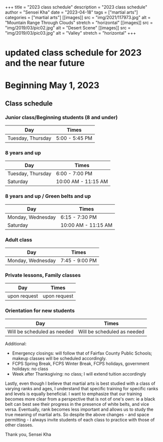 +++
title = "2023 class schedule"
description = "2023 class schedule"
author = "Sensei Kha"
date = "2023-04-18"
tags = ["martial arts"]
categories = ["martial arts"]
[[images]]
  src = "img/2021/117973.jpg"
  alt = "Mountain Range Through Clouds"
  stretch = "horizontal"
[[images]]
  src = "img/2019/03/pic02.jpg"
  alt = "Desert Scene"
[[images]]
  src = "img/2019/03/pic03.jpg"
  alt = "Valley"
  stretch = "horizontal"
+++


# updated class schedule for 2023 and the near future

# Beginning May 1, 2023


## Class schedule

### Junior class/Beginning students (8 and under)

   Day | Times
--------|------
Tuesday, Thursday | 5:00 - 5:45 PM

### 8 years and up
   Day | Times
--------|------
Tuesday, Thursday | 6:00 - 7:00 PM
Saturday | 10:00 AM - 11:15 AM

### 8 years and up / Green belts and up
  Day | Times
--------|------
Monday, Wednesday | 6:15 - 7:30 PM
Saturday | 10:00 AM - 11:15 AM

### Adult class
  Day | Times
--------|------
Monday, Wednesday | 7:45 - 9:00 PM

### Private lessons, Family classes
  Day | Times
--------|------
upon request | upon request

### Orientation for new students
  Day | Times
--------|------
Will be scheduled as needed | Will be scheduled as needed


Additional:
- Emergency closings: will follow that of Fairfax County Public Schools; makeup classes will be scheduled accordingly.
- FCPS Spring Break, FCPS Winter Break, FCPS holidays, government holidays: no class
- Week after Thanksgiving: no class; I will extend tuition accordingly

Lastly, even though I believe that martial arts is best studied with a class of varying ranks and ages, I understand that specific training for specific ranks and levels is equally beneficial. I want to emphasize that our training becomes more clear from a perspective that is not of one's own: ie a black belt can best see their progress in the presence of white belts, and vice versa. Eventually, rank becomes less important and allows us to study the true meaning of martial arts. So despite the above changes - and space permitting - I always invite students of each class to practice with those of other classes. 

Thank you,
Sensei Kha
